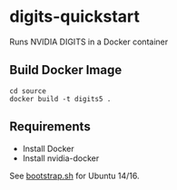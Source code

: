 # digits-quickstart

Runs NVIDIA DIGITS in a Docker container

## Build Docker Image

```
cd source
docker build -t digits5 .
```

## Requirements

- Install Docker
- Install nvidia-docker

See [bootstrap.sh](https://github.com/ryanolson/bootstrap/blob/master/bootstrap.sh) for Ubuntu 14/16.
